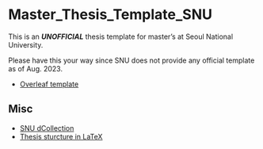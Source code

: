 # Master_Thesis_Template_SNU
This is an ***UNOFFICIAL*** thesis template for master’s at Seoul National University.

Please have this your way since SNU does not provide any official template as of Aug. 2023.
* [Overleaf template](https://www.overleaf.com/latex/templates/unofficial-seoul-national-university-thesis-template/xkjkxpspgmyn)

## Misc
* [SNU dCollection](https://dcollection.snu.ac.kr)
* [Thesis sturcture in LaTeX](https://www.overleaf.com/learn/latex/How_to_Write_a_Thesis_in_LaTeX_(Part_1)%3A_Basic_Structure)
